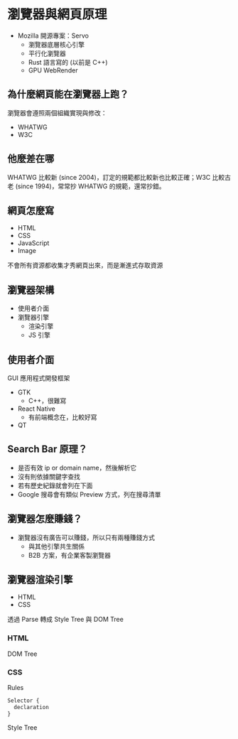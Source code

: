 # 瀏覽器與網頁原理

- Mozilla 開源專案：Servo
  - 瀏覽器底層核心引擎
  - 平行化瀏覽器
  - Rust 語言寫的 (以前是 C++)
  - GPU WebRender

## 為什麼網頁能在瀏覽器上跑？

瀏覽器會遵照兩個組織實現與修改：

- WHATWG
- W3C

## 他麼差在哪

WHATWG 比較新 (since 2004)，訂定的規範都比較新也比較正確；W3C 比較古老 (since 1994)，常常抄 WHATWG 的規範，還常抄錯。

## 網頁怎麼寫

- HTML
- CSS
- JavaScript
- Image

不會所有資源都收集才秀網頁出來，而是漸進式存取資源

## 瀏覽器架構

- 使用者介面
- 瀏覽器引擎
  - 渲染引擎
  - JS 引擎

## 使用者介面

GUI 應用程式開發框架

- GTK
  - C++，很難寫
- React Native
  - 有前端概念在，比較好寫
- QT

## Search Bar 原理？

- 是否有效 ip or domain name，然後解析它
- 沒有則依據關鍵字查找
- 若有歷史紀錄就會列在下面
- Google 搜尋會有類似 Preview 方式，列在搜尋清單

## 瀏覽器怎麼賺錢？

- 瀏覽器沒有廣告可以賺錢，所以只有兩種賺錢方式
  - 與其他引擎共生關係
  - B2B 方案，有企業客製瀏覽器

## 瀏覽器渲染引擎

- HTML
- CSS

透過 Parse 轉成 Style Tree 與 DOM Tree

### HTML

DOM Tree

### CSS

Rules

```css
Selector {
  declaration
}
```

Style Tree
